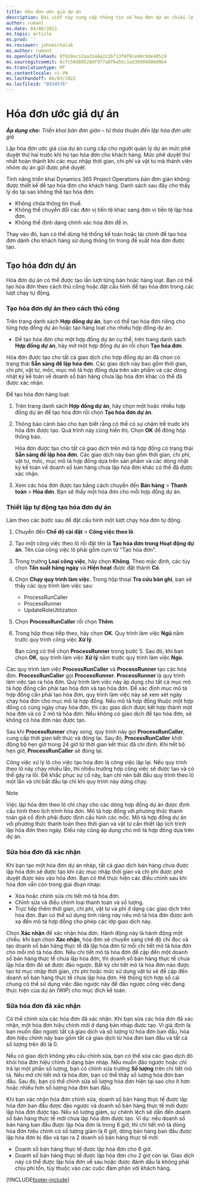 ```yaml
---
title: Hóa đơn ước giá dự án
description: Bài viết này cung cấp thông tin về hóa đơn dự án chiếu lệ trong Hoạt động dự án.
author: rumant
ms.date: 04/06/2021
ms.topic: article
ms.prod: ''
ms.reviewer: johnmichalak
ms.author: rumant
ms.openlocfilehash: 8f028ec12aa3144a2c1bf13f6f8ce90c9de48519
ms.sourcegitcommit: 6cfc50d89528df977a8f6a55c1ad39d99800d9b4
ms.translationtype: MT
ms.contentlocale: vi-VN
ms.lasthandoff: 06/03/2022
ms.locfileid: "8934576"
---
```

# <a name="proforma-project-invoices"></a>Hóa đơn ước giá dự án

_**Áp dụng cho:** Triển khai bản đơn giản – từ thỏa thuận đến lập hóa đơn ước giá_

Lập hóa đơn ước giá của dự án cung cấp cho người quản lý dự án mức phê duyệt thứ hai trước khi họ tạo hóa đơn cho khách hàng. Mức phê duyệt thứ nhất hoàn thành khi các mục nhập thời gian, chi phí và vật tư mà thành viên nhóm dự án gửi được phê duyệt.

Tính năng triển khai Dynamics 365 Project Operations bản đơn giản không được thiết kế để tạo hóa đơn cho khách hàng. Danh sách sau đây cho thấy lý do tại sao không thể tạo hóa đơn:

- Không chứa thông tin thuế.
- Không thể chuyển đổi các đơn vị tiền tệ khác sang đơn vị tiền tệ lập hóa đơn.
- Không thể định dạng chính xác hóa đơn để in.

Thay vào đó, bạn có thể dùng hệ thống kế toán hoặc tài chính để tạo hóa đơn dành cho khách hàng sử dụng thông tin trong đề xuất hóa đơn được tạo.

## <a name="creating-project-invoices"></a>Tạo hóa đơn dự án

Hóa đơn dự án có thể được tạo lần lượt từng bản hoặc hàng loạt. Bạn có thể tạo hóa đơn theo cách thủ công hoặc đặt cấu hình để tạo hóa đơn trong các lượt chạy tự động.

### <a name="manually-create-project-invoices"></a>Tạo hóa đơn dự án theo cách thủ công 

Trên trang danh sách **Hợp đồng dự án**, bạn có thể tạo hóa đơn riêng cho từng hợp đồng dự án hoặc tạo hàng loạt cho nhiều hợp đồng dự án.

   - Để tạo hóa đơn cho một hợp đồng dự án cụ thể, trên trang danh sách **Hợp đồng dự án**, hãy mở một hợp đồng dự án rồi chọn **Tạo hóa đơn**.

   Hóa đơn được tạo cho tất cả giao dịch cho hợp đồng dự án đã chọn có trạng thái **Sẵn sàng để lập hóa đơn**. Các giao dịch này bao gồm thời gian, chi phí, vật tư, mốc, mục mô tả hợp đồng dựa trên sản phẩm và các dòng nhật ký kế toán về doanh số bán hàng chưa lập hóa đơn khác có thể đã được xác nhận.

Để tạo hóa đơn hàng loạt:

1. Trên trang danh sách **Hợp đồng dự án**, hãy chọn một hoặc nhiều hợp đồng dự án để tạo hóa đơn rồi chọn **Tạo hóa đơn dự án**.
2. Thông báo cảnh báo cho bạn biết rằng có thể có sự chậm trễ trước khi hóa đơn được tạo. Quá trình này cũng hiển thị. Chọn **OK** để đóng hộp thông báo.

   Hóa đơn được tạo cho tất cả giao dịch trên mô tả hợp đồng có trạng thái **Sẵn sàng để lập hóa đơn**. Các giao dịch này bao gồm thời gian, chi phí, vật tư, mốc, mục mô tả hợp đồng dựa trên sản phẩm và các dòng nhật ký kế toán về doanh số bán hàng chưa lập hóa đơn khác có thể đã được xác nhận.

3. Xem các hóa đơn được tạo bằng cách chuyển đến **Bán hàng** \> **Thanh toán** \> **Hóa đơn**. Bạn sẽ thấy một hóa đơn cho mỗi hợp đồng dự án.

### <a name="set-up-automated-creation-of-project-invoices"></a>Thiết lập tự động tạo hóa đơn dự án 

Làm theo các bước sau để đặt cấu hình một lượt chạy hóa đơn tự động.

1. Chuyển đến **Chế độ cài đặt** \> **Công việc theo lô**.
2. Tạo một công việc theo lô rồi đặt tên là **Tạo hóa đơn trong Hoạt động dự án**. Tên của công việc lô phải gồm cụm từ "Tạo hóa đơn".
3. Trong trường **Loại công việc**, hãy chọn **Không**. Theo mặc định, các tùy chọn **Tần suất hàng ngày** và **Hiện hoạt** được đặt thành **Có**.
4. Chọn **Chạy quy trình làm việc**. Trong hộp thoại **Tra cứu bản ghi**, bạn sẽ thấy các quy trình làm việc sau:

    - ProcessRunCaller
    - ProcessRunner
    - UpdateRoleUtilization

5. Chọn **ProcessRunCaller** rồi chọn **Thêm**.
6. Trong hộp thoại tiếp theo, hãy chọn **OK**. Quy trình làm việc **Ngủ** nằm trước quy trình công việc **Xử lý**.

    Bạn cũng có thể chọn **ProcessRunner** trong bước 5. Sau đó, khi bạn chọn **OK**, quy trình làm việc **Xử lý** nằm trước quy trình làm việc **Ngủ**.

Các quy trình làm việc **ProcessRunCaller** và **ProcessRunner** tạo các hóa đơn. **ProcessRunCaller** gọi **ProcessRunner**. **ProcessRunner** là quy trình làm việc tạo ra hóa đơn. Quy trình làm việc này áp dụng cho tất cả mục mô tả hợp đồng cần phải tạo hóa đơn và tạo hóa đơn. Để xác định mục mô tả hợp đồng cần phải tạo hóa đơn, quy trình làm việc này sẽ xem xét ngày chạy hóa đơn cho mục mô tả hợp đồng. Nếu mô tả hợp đồng thuộc một hợp đồng có cùng ngày chạy hóa đơn, thì các giao dịch được kết hợp thành một hóa đơn và có 2 mô tả hóa đơn. Nếu không có giao dịch để tạo hóa đơn, sẽ không có hóa đơn nào được tạo.

Sau khi **ProcessRunner** chạy xong, quy trình này gọi **ProcessRunCaller**, cung cấp thời gian kết thúc và đóng lại. Sau đó, **ProcessRunCaller** khởi động bộ hẹn giờ trong 24 giờ từ thời gian kết thúc đã chỉ định. Khi hết bộ hẹn giờ, **ProcessRunCaller** sẽ đóng lại.

Công việc xử lý lô cho việc tạo hóa đơn là công việc lặp lại. Nếu quy trình theo lô này chạy nhiều lần, thì nhiều trường hợp công việc sẽ được tạo và có thể gây ra lỗi. Để khắc phục sự cố này, bạn chỉ nên bắt đầu quy trình theo lô một lần và chỉ bắt đầu lại chỉ khi quy trình này dừng chạy.

> [!NOTE]
> Việc lập hóa đơn theo lô chỉ chạy cho các dòng hợp đồng dự án được định cấu hình theo lịch trình hóa đơn. Mô tả hợp đồng với phương thức thanh toán giá cố định phải được định cấu hình các mốc. Mô tả hợp đồng dự án với phương thức thanh toán theo thời gian và vật tư cần thiết lập lịch trình lập hóa đơn theo ngày. Điều này cũng áp dụng cho mô tả hợp đồng dựa trên dự án.      
 
### <a name="edit-a-draft-invoice"></a>Sửa hóa đơn đã xác nhận

Khi bạn tạo một hóa đơn dự án nháp, tất cả giao dịch bán hàng chưa được lập hóa đơn sẽ được tạo khi các mục nhập thời gian và chi phí được phê duyệt được kéo vào hóa đơn. Bạn có thể thực hiện các điều chỉnh sau khi hóa đơn vẫn còn trong giai đoạn nháp:

- Xóa hoặc chỉnh sửa chi tiết mô tả hóa đơn.
- Chỉnh sửa và điều chỉnh loại thanh toán và số lượng.
- Trực tiếp thêm thời gian, chi phí, vật tư và phí ở dạng các giao dịch trên hóa đơn. Bạn có thể sử dụng tính năng này nếu mô tả hóa đơn được ánh xạ đến mô tả hợp đồng cho phép các lớp giao dịch này.

Chọn **Xác nhận** để xác nhận hóa đơn. Hành động này là hành động một chiều. khi bạn chọn **Xác nhận**, hóa đơn sẽ chuyển sang chế độ chỉ đọc và tạo doanh số bán hàng thực tế đã lập hóa đơn từ mỗi chi tiết mô tả hóa đơn cho mỗi mô tả hóa đơn. Nếu chi tiết mô tả hóa đơn đề cập đến một doanh số bán hàng thực tế chưa lập hóa đơn, thì doanh số bán hàng thực tế chưa lập hóa đơn đó sẽ được đảo ngược. Bất kỳ chi tiết mô tả hóa đơn nào được tạo từ mục nhập thời gian, chi phí hoặc mức sử dụng vật tư sẽ đề cập đến doanh số bán hàng thực tế chưa lập hóa đơn. Hệ thống tích hợp sổ cái chung có thể sử dụng việc đảo ngược này để đảo ngược công việc đang thực hiện của dự án (WIP) cho mục đích kế toán.

### <a name="correct-a-confirmed-invoice"></a>Sửa hóa đơn đã xác nhận

Có thể chỉnh sửa các hóa đơn đã xác nhận. Khi bạn sửa các hóa đơn đã xác nhận, một hóa đơn hiệu chỉnh mới ở dạng bản nháp được tạo. Vì giả định là bạn muốn đảo ngược tất cả giao dịch và số lượng từ hóa đơn ban đầu, hóa đơn hiệu chỉnh này bao gồm tất cả giao dịch từ hóa đơn ban đầu và tất cả số lượng trên đó là 0.

Nếu có giao dịch không yêu cầu chỉnh sửa, bạn có thể xóa các giao dịch đó khỏi hóa đơn hiệu chỉnh ở dạng bản nháp. Nếu muốn đảo ngược hoặc chỉ trả lại một phần số lượng, bạn có chỉnh sửa trường **Số lượng** trên chi tiết mô tả. Nếu mở chi tiết mô tả hóa đơn, bạn có thể thấy số lượng hóa đơn ban đầu. Sau đó, bạn có thể chỉnh sửa số lượng hóa đơn hiện tại sao cho ít hơn hoặc nhiều hơn số lượng hóa đơn ban đầu.

Khi bạn xác nhận hóa đơn chỉnh sửa, doanh số bán hàng thực tế được lập hóa đơn ban đầu được đảo ngược và doanh số bán hàng thực tế mới được lập hóa đơn được tạo. Nếu số lượng giảm, sự chênh lệch sẽ dẫn đến doanh số bán hàng thực tế mới chưa lập hóa đơn được tạo. Ví dụ: nếu doanh số bán hàng ban đầu được lập hóa đơn là trong 8 giờ, thì chi tiết mô tả dòng hóa đơn hiệu chỉnh có số lượng giảm là 6 giờ, dòng bán hàng ban đầu được lập hóa đơn bị đảo và tạo ra 2 doanh số bán hàng thực tế mới:

- Doanh số bán hàng thực tế được lập hóa đơn cho 6 giờ.
- Doanh số bán hàng thực tế được lập hóa đơn cho 2 giờ còn lại. Giao dịch này có thể được lập hóa đơn về sau hoặc được đánh dấu là không phải chịu phí tổn, tùy thuộc vào các cuộc đàm phán với khách hàng.



[!INCLUDE[footer-include](../../includes/footer-banner.md)]
